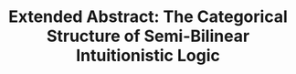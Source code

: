 ---
type: unpub
authors:
  - Harley Eades III
title: "Extended Abstract: The Categorical Structure of Semi-Bilinear Intuitionistic Logic"
note: "Presented at the Midwest Verification Day"
year: 2013
resource:
 type: pdf
 pdf-url: includes/pubs/MVD13.pdf
---